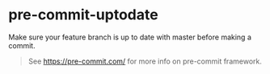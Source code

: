 # pre-commit-uptodate

Make sure your feature branch is up to date with master before making a commit.

> See https://pre-commit.com/ for more info on pre-commit framework.
